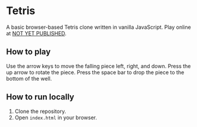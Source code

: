 # Tetris
A basic browser-based Tetris clone written in vanilla JavaScript.
Play online at [NOT YET PUBLISHED](https://example.com).

## How to play
Use the arrow keys to move the falling piece left, right, and down. Press the up arrow to rotate the piece. Press the space bar to drop the piece to the bottom of the well.

## How to run locally
1. Clone the repository.
2. Open `index.html` in your browser.